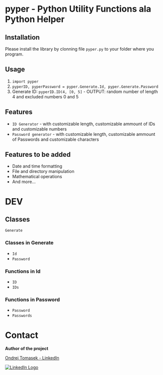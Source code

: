 # pyper - Python Utility Functions ala Python Helper

## Installation

Please install the library by clonning file `pyper.py` to your folder where you program.

## Usage

1. `import pyper`
2. `pyperID, pyperPassword = pyper.Generate.Id, pyper.Generate.Password`
3. Generate ID: `pyperID.ID(4, [0, 5]` - OUTPUT: random number of length 4 and excluded numbers 0 and 5

## Features

- `ID Generator` - with customizable length, customizable ammount of IDs and customizable numbers
- `Password generator` - with customizable length, customizable ammount of Passwords and customizable characters

## Features to be added

- Date and time formatting
- File and directory manipulation
- Mathematical operations
- And more...

# DEV

## Classes

`Generate`

### Classes in Generate

- `Id`
- `Password`

### Functions in Id

- `ID`
- `IDs`

### Functions in Password

- `Password`
- `Passwords`

# Contact

**Author of the project**

[Ondrej Tomasek - LinkedIn](https://linkedin.com/in/ondrat)

[![LinkedIn Logo](https://store-images.s-microsoft.com/image/apps.31120.9007199266245564.44dc7699-748d-4c34-ba5e-d04eb48f7960.bc4172bd-63f0-455a-9acd-5457f44e4473)](https://linkedin.com/in/ondrat)

